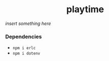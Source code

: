 <h1 align="center">playtime</h1>

*insert something here*

<h3>Dependencies</h3>

- `npm i erlc`
- `npm i dotenv`